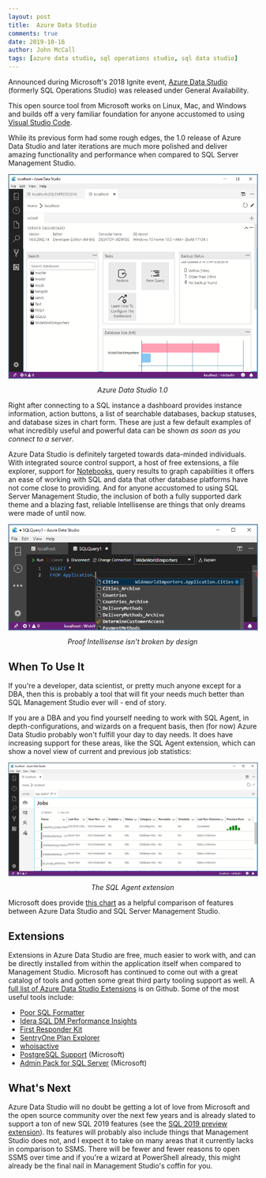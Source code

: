 ```yaml
---
layout: post
title:  Azure Data Studio
comments: true
date: 2019-10-16
author: John McCall
tags: [azure data studio, sql operations studio, sql data studio]
---
```


Announced during Microsoft's 2018 Ignite event, [Azure Data Studio](https://docs.microsoft.com/en-us/sql/azure-data-studio/download?view=sql-server-2017) (formerly SQL Operations Studio)
was released under General Availability.

This open source tool from Microsoft works on Linux, Mac, and Windows and builds off a very familiar foundation for anyone accustomed to using [Visual Studio Code](https://code.visualstudio.com/).

While its previous form had some rough edges, the 1.0 release of Azure Data Studio and later iterations are much more polished and deliver  amazing functionality and performance when compared to SQL Server Management Studio.

<div>
<img style="display: block; margin: auto; border: 1px solid gray;" src="../img/azure-data-studio.png" title="New vs Old SQL Server Management Studio" alt="New vs Old SQL Server Management Studio">
<p style="text-align: center; font-style: italic;">Azure Data Studio 1.0</p>
</div>

Right after connecting to a SQL instance a dashboard provides instance information, action buttons, a list of searchable databases, backup statuses, and database sizes in chart form. These are just a few default examples of what incredibly useful and powerful data can be shown *as soon as you connect to a server*.

Azure Data Studio is definitely targeted towards data-minded individuals. With integrated source control support, a host of free extensions, a file explorer, support for [Notebooks](https://notebooks.azure.com/), query results to graph capabilities it offers an ease of working with SQL and data that other database platforms have not come close to providing. And for anyone accustomed to using SQL Server Management Studio, the inclusion of both a fully supported dark theme and a blazing fast, reliable Intellisense are things that only dreams were made of until now.

<div>
<img style="display: block; margin: auto; border: 1px solid gray;" src="../img/azure-data-studio-dark-theme.PNG" title="Proof Intellisense isn't broken by design" alt="Proof Intellisense isn't broken by design">
<p style="text-align: center; font-style: italic;">Proof Intellisense isn't broken by design</p>
</div>


## When To Use It

If you're a developer, data scientist, or pretty much anyone except for a DBA, then this is probably a tool that will fit your needs much better than SQL Management Studio ever will - end of story.

If you are a DBA and you find yourself needing to work with SQL Agent, in depth-configurations, and wizards on a frequent basis, then (for now) Azure Data Studio probably won't fulfill your day to day needs. It does have increasing support for these areas, like the SQL Agent extension, which can show a novel view of current and previous job statistics:

<div>
<img style="display: block; margin: auto; border: 1px solid gray;" src="../img/azure-data-studio-sql-agent.PNG" title="SQL Agent Extension for Azure Data Studio" alt="SQL Agent Extension for Azure Data Studio">
<p style="text-align: center; font-style: italic;">The SQL Agent extension</p>
</div>

Microsoft does provide [this chart](https://cloudblogs.microsoft.com/sqlserver/2018/09/25/azure-data-studio-for-sql-server/#featurecomparison) as a helpful comparison of features between Azure Data Studio and SQL Server Management Studio.

## Extensions

Extensions in Azure Data Studio are free, much easier to work with, and can be directly installed from within the application itself when compared to Management Studio. Microsoft has continued to come out with a great catalog of tools and gotten some great third party tooling support as well. A [full list of Azure Data Studio Extensions](https://github.com/Microsoft/azuredatastudio/wiki/List-of-Extensions) is on Github. Some of the most useful tools include:

* [Poor SQL Formatter](https://github.com/wsr-publishing/azure-poor-formatter)
* [Idera SQL DM Performance Insights](https://www.idera.com/productssolutions/freetools/sqldmperformanceinsights)
* [First Responder Kit](https://github.com/dzsquared/sqlops-firstresponderkit)
* [SentryOne Plan Explorer](https://www.sentryone.com/products/sentryone-plan-explorer-extension-azure-data-studio)
* [whoisactive](https://github.com/Microsoft/azuredatastudio)
* [PostgreSQL Support](https://github.com/Microsoft/azuredatastudio-postgresql/) (Microsoft)
* [Admin Pack for SQL Server](https://github.com/Microsoft/azuredatastudio) (Microsoft)

## What's Next

Azure Data Studio will no doubt be getting a lot of love from Microsoft and the open source community over the next few years and is already slated to support a ton of new SQL 2019 features (see the [SQL 2019 preview extension](https://docs.microsoft.com/en-us/sql/azure-data-studio/sql-server-2019-extension?view=sqlallproducts-allversions)). Its features will probably also include things that Management Studio does not, and I expect it to take on many areas that it currently lacks in comparison to SSMS. There will be fewer and fewer reasons to open SSMS over time and if you're a wizard at PowerShell already, this might already be the final nail in Management Studio's coffin for you.
